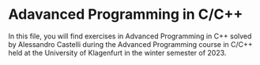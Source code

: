 # Adavanced Programming in C/C++

In this file, you will find exercises in Advanced Programming in C++ solved by Alessandro Castelli during the Advanced Programming course in C/C++ held at the University of Klagenfurt in the winter semester of 2023.
